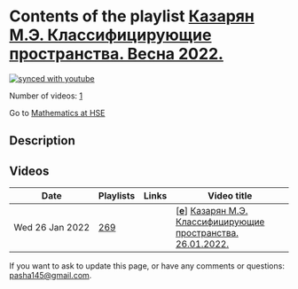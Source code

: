 # Contents of the playlist [Казарян М.Э. Классифицирующие пространства. Весна 2022.](https://www.youtube.com/playlist?list=PLq3E5oubNNoBcUU0z9OCCQmcllZXlCf2R)

[![synced with youtube](https://img.shields.io/github/last-commit/mathphysschool/mathphysschool.github.io/autoupdate1?label=synced%20with%20youtube)](https://github.com/mathphysschool/mathphysschool.github.io/commits/autoupdate1)

Number of videos: [1](#videos)

Go to [Mathematics at HSE](../README.md)

## Description



## Videos

|Date|Playlists|Links|Video title|
|---|---|---|---|
| Wed&nbsp;26&nbsp;Jan&nbsp;2022 | [269](../playlists/269 "Казарян М.Э. Классифицирующие пространства. Весна 2022.") |  | [[**e**](https://studio.youtube.com/video/a0knffTzqbc/edit "Edit")] [Казарян М.Э. Классифицирующие пространства. 26.01.2022.](https://www.youtube.com/watch?v=a0knffTzqbc&list=PLq3E5oubNNoBcUU0z9OCCQmcllZXlCf2R) |


 If you want to ask to update this page, or have any comments or questions: <pasha145@gmail.com>.